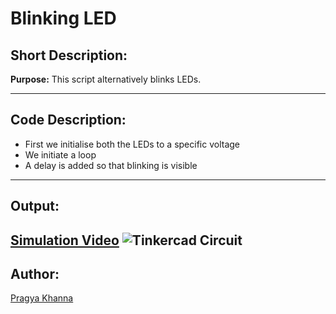 # Blinking LED
## Short Description:

**Purpose:**
This script alternatively blinks LEDs.

------------

## Code Description:
- First we initialise both the LEDs to a specific voltage
- We initiate a loop
- A delay is added so that blinking is visible
------------
## Output:
[Simulation Video](https://github.com/pragyakhanna11/IoT-Spot/blob/main/Arduino/Blinking_LED/images/simulation.webm)
![Tinkercad Circuit](https://github.com/pragyakhanna11/IoT-Spot/blob/main/Arduino/Blinking_LED/images/arduino_circuit_tinkercad.png)
------------

## Author:
[Pragya Khanna](https://github.com/pragyakhanna11)
